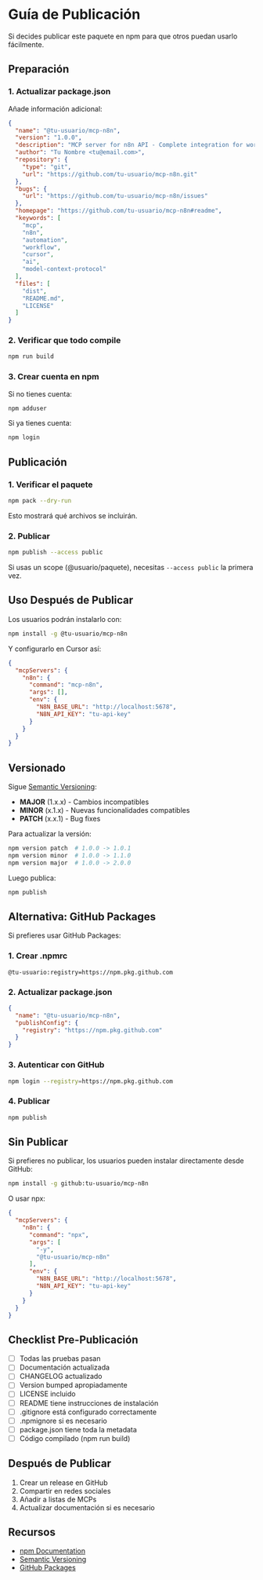 # Guía de Publicación

Si decides publicar este paquete en npm para que otros puedan usarlo fácilmente.

## Preparación

### 1. Actualizar package.json

Añade información adicional:

```json
{
  "name": "@tu-usuario/mcp-n8n",
  "version": "1.0.0",
  "description": "MCP server for n8n API - Complete integration for workflow automation",
  "author": "Tu Nombre <tu@email.com>",
  "repository": {
    "type": "git",
    "url": "https://github.com/tu-usuario/mcp-n8n.git"
  },
  "bugs": {
    "url": "https://github.com/tu-usuario/mcp-n8n/issues"
  },
  "homepage": "https://github.com/tu-usuario/mcp-n8n#readme",
  "keywords": [
    "mcp",
    "n8n",
    "automation",
    "workflow",
    "cursor",
    "ai",
    "model-context-protocol"
  ],
  "files": [
    "dist",
    "README.md",
    "LICENSE"
  ]
}
```

### 2. Verificar que todo compile

```bash
npm run build
```

### 3. Crear cuenta en npm

Si no tienes cuenta:
```bash
npm adduser
```

Si ya tienes cuenta:
```bash
npm login
```

## Publicación

### 1. Verificar el paquete

```bash
npm pack --dry-run
```

Esto mostrará qué archivos se incluirán.

### 2. Publicar

```bash
npm publish --access public
```

Si usas un scope (@usuario/paquete), necesitas `--access public` la primera vez.

## Uso Después de Publicar

Los usuarios podrán instalarlo con:

```bash
npm install -g @tu-usuario/mcp-n8n
```

Y configurarlo en Cursor así:

```json
{
  "mcpServers": {
    "n8n": {
      "command": "mcp-n8n",
      "args": [],
      "env": {
        "N8N_BASE_URL": "http://localhost:5678",
        "N8N_API_KEY": "tu-api-key"
      }
    }
  }
}
```

## Versionado

Sigue [Semantic Versioning](https://semver.org/):

- **MAJOR** (1.x.x) - Cambios incompatibles
- **MINOR** (x.1.x) - Nuevas funcionalidades compatibles
- **PATCH** (x.x.1) - Bug fixes

Para actualizar la versión:

```bash
npm version patch  # 1.0.0 -> 1.0.1
npm version minor  # 1.0.0 -> 1.1.0
npm version major  # 1.0.0 -> 2.0.0
```

Luego publica:

```bash
npm publish
```

## Alternativa: GitHub Packages

Si prefieres usar GitHub Packages:

### 1. Crear .npmrc

```
@tu-usuario:registry=https://npm.pkg.github.com
```

### 2. Actualizar package.json

```json
{
  "name": "@tu-usuario/mcp-n8n",
  "publishConfig": {
    "registry": "https://npm.pkg.github.com"
  }
}
```

### 3. Autenticar con GitHub

```bash
npm login --registry=https://npm.pkg.github.com
```

### 4. Publicar

```bash
npm publish
```

## Sin Publicar

Si prefieres no publicar, los usuarios pueden instalar directamente desde GitHub:

```bash
npm install -g github:tu-usuario/mcp-n8n
```

O usar npx:

```json
{
  "mcpServers": {
    "n8n": {
      "command": "npx",
      "args": [
        "-y",
        "@tu-usuario/mcp-n8n"
      ],
      "env": {
        "N8N_BASE_URL": "http://localhost:5678",
        "N8N_API_KEY": "tu-api-key"
      }
    }
  }
}
```

## Checklist Pre-Publicación

- [ ] Todas las pruebas pasan
- [ ] Documentación actualizada
- [ ] CHANGELOG actualizado
- [ ] Version bumped apropiadamente
- [ ] LICENSE incluido
- [ ] README tiene instrucciones de instalación
- [ ] .gitignore está configurado correctamente
- [ ] .npmignore si es necesario
- [ ] package.json tiene toda la metadata
- [ ] Código compilado (npm run build)

## Después de Publicar

1. Crear un release en GitHub
2. Compartir en redes sociales
3. Añadir a listas de MCPs
4. Actualizar documentación si es necesario

## Recursos

- [npm Documentation](https://docs.npmjs.com/)
- [Semantic Versioning](https://semver.org/)
- [GitHub Packages](https://github.com/features/packages)
